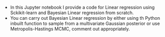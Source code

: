  - In this Jupyter notebook I provide a code for Linear regression using Sckikit-learn and Bayesian Linear regression from scratch.
 - You can carry out Bayesian Linear regression by either using th Python inbuilt function to sample from a multivariate Gaussian posterior or use Metropolis-Hastings MCMC, comment out appropriately.
